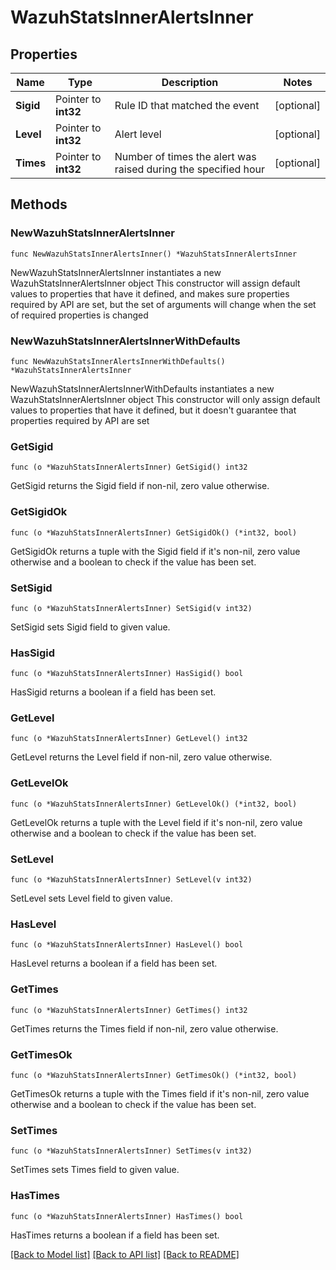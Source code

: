 # WazuhStatsInnerAlertsInner

## Properties

Name | Type | Description | Notes
------------ | ------------- | ------------- | -------------
**Sigid** | Pointer to **int32** | Rule ID that matched the event | [optional] 
**Level** | Pointer to **int32** | Alert level | [optional] 
**Times** | Pointer to **int32** | Number of times the alert was raised during the specified hour | [optional] 

## Methods

### NewWazuhStatsInnerAlertsInner

`func NewWazuhStatsInnerAlertsInner() *WazuhStatsInnerAlertsInner`

NewWazuhStatsInnerAlertsInner instantiates a new WazuhStatsInnerAlertsInner object
This constructor will assign default values to properties that have it defined,
and makes sure properties required by API are set, but the set of arguments
will change when the set of required properties is changed

### NewWazuhStatsInnerAlertsInnerWithDefaults

`func NewWazuhStatsInnerAlertsInnerWithDefaults() *WazuhStatsInnerAlertsInner`

NewWazuhStatsInnerAlertsInnerWithDefaults instantiates a new WazuhStatsInnerAlertsInner object
This constructor will only assign default values to properties that have it defined,
but it doesn't guarantee that properties required by API are set

### GetSigid

`func (o *WazuhStatsInnerAlertsInner) GetSigid() int32`

GetSigid returns the Sigid field if non-nil, zero value otherwise.

### GetSigidOk

`func (o *WazuhStatsInnerAlertsInner) GetSigidOk() (*int32, bool)`

GetSigidOk returns a tuple with the Sigid field if it's non-nil, zero value otherwise
and a boolean to check if the value has been set.

### SetSigid

`func (o *WazuhStatsInnerAlertsInner) SetSigid(v int32)`

SetSigid sets Sigid field to given value.

### HasSigid

`func (o *WazuhStatsInnerAlertsInner) HasSigid() bool`

HasSigid returns a boolean if a field has been set.

### GetLevel

`func (o *WazuhStatsInnerAlertsInner) GetLevel() int32`

GetLevel returns the Level field if non-nil, zero value otherwise.

### GetLevelOk

`func (o *WazuhStatsInnerAlertsInner) GetLevelOk() (*int32, bool)`

GetLevelOk returns a tuple with the Level field if it's non-nil, zero value otherwise
and a boolean to check if the value has been set.

### SetLevel

`func (o *WazuhStatsInnerAlertsInner) SetLevel(v int32)`

SetLevel sets Level field to given value.

### HasLevel

`func (o *WazuhStatsInnerAlertsInner) HasLevel() bool`

HasLevel returns a boolean if a field has been set.

### GetTimes

`func (o *WazuhStatsInnerAlertsInner) GetTimes() int32`

GetTimes returns the Times field if non-nil, zero value otherwise.

### GetTimesOk

`func (o *WazuhStatsInnerAlertsInner) GetTimesOk() (*int32, bool)`

GetTimesOk returns a tuple with the Times field if it's non-nil, zero value otherwise
and a boolean to check if the value has been set.

### SetTimes

`func (o *WazuhStatsInnerAlertsInner) SetTimes(v int32)`

SetTimes sets Times field to given value.

### HasTimes

`func (o *WazuhStatsInnerAlertsInner) HasTimes() bool`

HasTimes returns a boolean if a field has been set.


[[Back to Model list]](../README.md#documentation-for-models) [[Back to API list]](../README.md#documentation-for-api-endpoints) [[Back to README]](../README.md)


